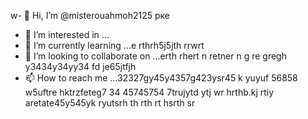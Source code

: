 w- 👋 Hi, I’m @misterouahmoh2125 рке
- 👀 I’m interested in ...
- 🌱 I’m currently learning ...e rthrh5j5jth rrwrt
- 💞️ I’m looking to collaborate on ...erth rhert n retner n g re gregh y3434y34yy34  fd je65jtfjh
- 📫 How to reach me ...32327gy45y4357g423ysr45 k yuyuf 56858 w5uftre hktrzfeteg7 34 45745754 7trujytd ytj
wr hrthb.kj rtiy aretate45y545yk ryutsrh th rth rt hsrth sr
<!---tsu rtu ty tydretw
misterouahmoh2125/misterouahmoh2125 is a ✨ special ✨ repository because its `README.md` y 5y5y(this file) appears on your GitHub profile.
You can click the Preview link to take a look at your changes.
--->
